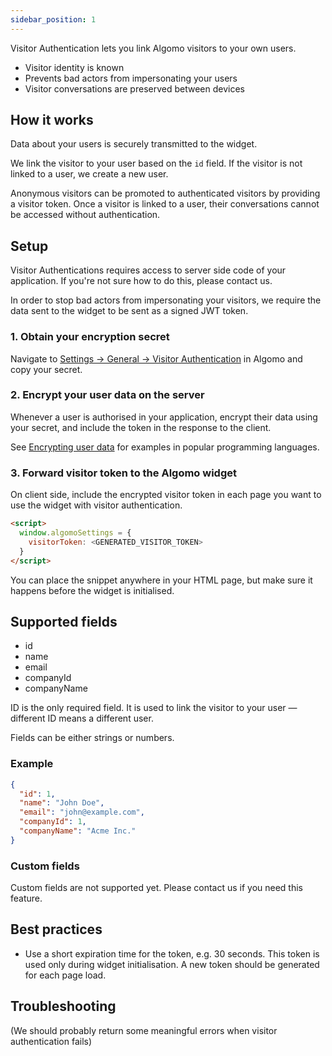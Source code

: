 ```yaml
---
sidebar_position: 1
---
```


Visitor Authentication lets you link Algomo visitors to your own users.

- Visitor identity is known
- Prevents bad actors from impersonating your users
- Visitor conversations are preserved between devices

## How it works

Data about your users is securely transmitted to the widget.

We link the visitor to your user based on the `id` field. If the visitor is not linked to a user, we create a new user.

Anonymous visitors can be promoted to authenticated visitors by providing a visitor token. Once a visitor is linked to a user, their conversations cannot be accessed without authentication.

## Setup

Visitor Authentications requires access to server side code of your application. If you're not sure how to do this, please contact us.

In order to stop bad actors from impersonating your visitors, we require the data sent to the widget to be sent as a signed JWT token.

### 1. Obtain your encryption secret

Navigate to [Settings → General → Visitor Authentication](https://app.algomo.com/settings/general?highlight=visitor-authentication) in Algomo and copy your secret.

### 2. Encrypt your user data on the server

Whenever a user is authorised in your application, encrypt their data using your secret, and include the token in the response to the client.

See [Encrypting user data](./Encrypting%user%20data) for examples in popular programming languages.

### 3. Forward visitor token to the Algomo widget

On client side, include the encrypted visitor token in each page you want to use the widget with visitor authentication.

```html
<script>
  window.algomoSettings = {
    visitorToken: <GENERATED_VISITOR_TOKEN>
  }
</script>
```

You can place the snippet anywhere in your HTML page, but make sure it happens before the widget is initialised.

## Supported fields

- id
- name
- email
- companyId
- companyName

ID is the only required field. It is used to link the visitor to your user — different ID means a different user.

Fields can be either strings or numbers.

### Example

```json
{
  "id": 1,
  "name": "John Doe",
  "email": "john@example.com",
  "companyId": 1,
  "companyName": "Acme Inc."
}
```

### Custom fields

Custom fields are not supported yet. Please contact us if you need this feature.

## Best practices

- Use a short expiration time for the token, e.g. 30 seconds. This token is used only during widget initialisation. A new token should be generated for each page load.

## Troubleshooting

(We should probably return some meaningful errors when visitor authentication fails)
